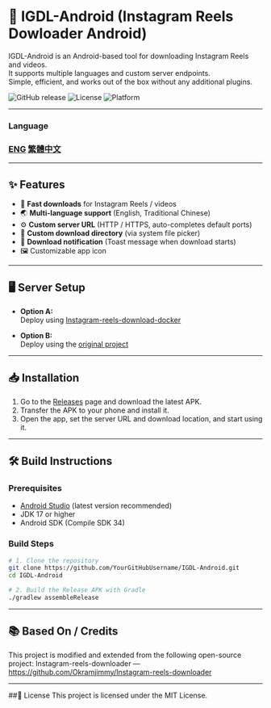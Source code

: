 # 📱 IGDL-Android (Instagram Reels Dowloader Android)

IGDL-Android is an Android-based tool for downloading Instagram Reels and videos.  
It supports multiple languages and custom server endpoints.  
Simple, efficient, and works out of the box without any additional plugins.

![GitHub release](https://img.shields.io/github/v/release/zh1030283726/IGDL-Android)
![License](https://img.shields.io/github/license/zh1030283726/IGDL-Android)
![Platform](https://img.shields.io/badge/platform-Android-green)

---
### Language
### [ENG](/README_EN.md) [繁體中文](/README.md)
---

## ✨ Features
- 🚀 **Fast downloads** for Instagram Reels / videos
- 🌏 **Multi-language support** (English, Traditional Chinese)
- ⚙️ **Custom server URL** (HTTP / HTTPS, auto-completes default ports)
- 📂 **Custom download directory** (via system file picker)
- 📢 **Download notification** (Toast message when download starts)
- 🖼️ Customizable app icon

---

## 🖥️ Server Setup
- **Option A:**  
  Deploy using [Instagram-reels-download-docker](https://github.com/zh1030283726/Instagram-reels-download-docker)

- **Option B:**  
  Deploy using the [original project](https://github.com/Okramjimmy/Instagram-reels-downloader)

---

## 📥 Installation
1. Go to the [Releases](https://github.com/YourGitHubUsername/IGDL-Android/releases) page and download the latest APK.
2. Transfer the APK to your phone and install it.
3. Open the app, set the server URL and download location, and start using it.

---

## 🛠️ Build Instructions

### Prerequisites
- [Android Studio](https://developer.android.com/studio) (latest version recommended)
- JDK 17 or higher
- Android SDK (Compile SDK 34)

### Build Steps
```bash
# 1. Clone the repository
git clone https://github.com/YourGitHubUsername/IGDL-Android.git
cd IGDL-Android

# 2. Build the Release APK with Gradle
./gradlew assembleRelease
```
---

## 📚 Based On / Credits
This project is modified and extended from the following open-source project:
Instagram-reels-downloader — https://github.com/Okramjimmy/Instagram-reels-downloader

---

##🧾 License
This project is licensed under the MIT License.
